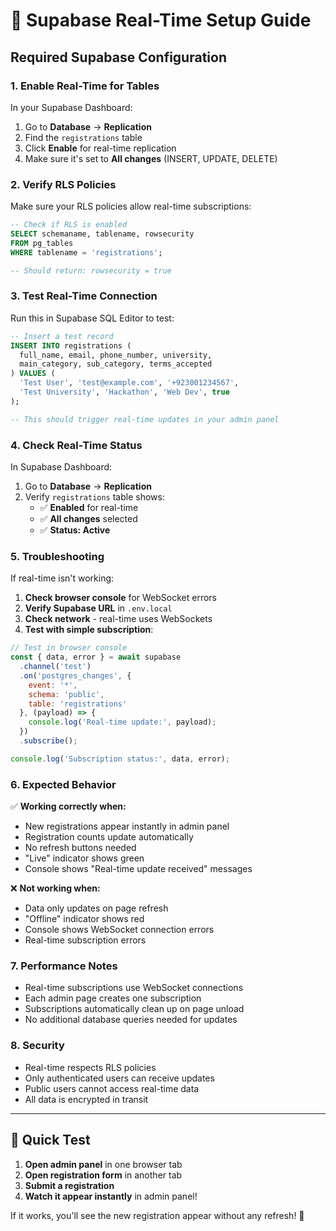# 🔄 Supabase Real-Time Setup Guide

## Required Supabase Configuration

### 1. **Enable Real-Time for Tables**

In your Supabase Dashboard:

1. Go to **Database** → **Replication**
2. Find the `registrations` table
3. Click **Enable** for real-time replication
4. Make sure it's set to **All changes** (INSERT, UPDATE, DELETE)

### 2. **Verify RLS Policies**

Make sure your RLS policies allow real-time subscriptions:

```sql
-- Check if RLS is enabled
SELECT schemaname, tablename, rowsecurity 
FROM pg_tables 
WHERE tablename = 'registrations';

-- Should return: rowsecurity = true
```

### 3. **Test Real-Time Connection**

Run this in Supabase SQL Editor to test:

```sql
-- Insert a test record
INSERT INTO registrations (
  full_name, email, phone_number, university, 
  main_category, sub_category, terms_accepted
) VALUES (
  'Test User', 'test@example.com', '+923001234567', 
  'Test University', 'Hackathon', 'Web Dev', true
);

-- This should trigger real-time updates in your admin panel
```

### 4. **Check Real-Time Status**

In Supabase Dashboard:
1. Go to **Database** → **Replication**
2. Verify `registrations` table shows:
   - ✅ **Enabled** for real-time
   - ✅ **All changes** selected
   - ✅ **Status: Active**

### 5. **Troubleshooting**

If real-time isn't working:

1. **Check browser console** for WebSocket errors
2. **Verify Supabase URL** in `.env.local`
3. **Check network** - real-time uses WebSockets
4. **Test with simple subscription**:

```javascript
// Test in browser console
const { data, error } = await supabase
  .channel('test')
  .on('postgres_changes', {
    event: '*',
    schema: 'public',
    table: 'registrations'
  }, (payload) => {
    console.log('Real-time update:', payload);
  })
  .subscribe();

console.log('Subscription status:', data, error);
```

### 6. **Expected Behavior**

✅ **Working correctly when:**
- New registrations appear instantly in admin panel
- Registration counts update automatically
- No refresh buttons needed
- "Live" indicator shows green
- Console shows "Real-time update received" messages

❌ **Not working when:**
- Data only updates on page refresh
- "Offline" indicator shows red
- Console shows WebSocket connection errors
- Real-time subscription errors

### 7. **Performance Notes**

- Real-time subscriptions use WebSocket connections
- Each admin page creates one subscription
- Subscriptions automatically clean up on page unload
- No additional database queries needed for updates

### 8. **Security**

- Real-time respects RLS policies
- Only authenticated users can receive updates
- Public users cannot access real-time data
- All data is encrypted in transit

---

## 🚀 Quick Test

1. **Open admin panel** in one browser tab
2. **Open registration form** in another tab
3. **Submit a registration**
4. **Watch it appear instantly** in admin panel!

If it works, you'll see the new registration appear without any refresh! 🎉
